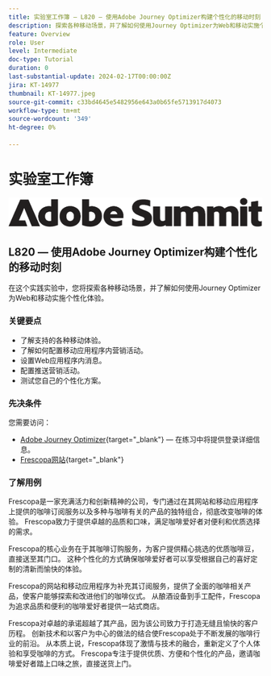```yaml
---
title: 实验室工作簿 — L820 — 使用Adobe Journey Optimizer构建个性化的移动时刻
description: 探索各种移动场景，并了解如何使用Journey Optimizer为Web和移动实施个性化体验。
feature: Overview
role: User
level: Intermediate
doc-type: Tutorial
duration: 0
last-substantial-update: 2024-02-17T00:00:00Z
jira: KT-14977
thumbnail: KT-14977.jpeg
source-git-commit: c33bd4645e5482956e643a0b65fe5713917d4073
workflow-type: tm+mt
source-wordcount: '349'
ht-degree: 0%

---
```



# 实验室工作簿

![Adobe Summit — 替换文本](/help/summit/l820-lab-workbook/assets/adobe-summit.png "Adobe Summit")


## L820 — 使用Adobe Journey Optimizer构建个性化的移动时刻

在这个实践实验中，您将探索各种移动场景，并了解如何使用Journey Optimizer为Web和移动实施个性化体验。

### 关键要点

* 了解支持的各种移动体验。
* 了解如何配置移动应用程序内营销活动。
* 设置Web应用程序内消息。
* 配置推送营销活动。
* 测试您自己的个性化方案。

### 先决条件

您需要访问：

* [Adobe Journey Optimizer](https://experience.adobe.com/#/@techmarketingdemos/sname:summit-ajo-lab/journey-optimizer/home){target="_blank"}   — 在练习中将提供登录详细信息。
* [Frescopa网站](https://dsn.adobe.com/web/adobe-summit-2024/home){target="_blank"}


### 了解用例

Frescopa是一家充满活力和创新精神的公司，专门通过在其网站和移动应用程序上提供的咖啡订阅服务以及多种与咖啡有关的产品的独特组合，彻底改变咖啡的体验。 Frescopa致力于提供卓越的品质和口味，满足咖啡爱好者对便利和优质选择的需求。

Frescopa的核心业务在于其咖啡订购服务，为客户提供精心挑选的优质咖啡豆，直接送至其门口。 这种个性化的方式确保咖啡爱好者可以享受根据自己的喜好定制的清新而愉快的体验。

Frescopa的网站和移动应用程序为补充其订阅服务，提供了全面的咖啡相关产品，使客户能够探索和改进他们的咖啡仪式。 从酿酒设备到手工配件，Frescopa为追求品质和便利的咖啡爱好者提供一站式商店。

Frescopa对卓越的承诺超越了其产品，因为该公司致力于打造无缝且愉快的客户历程。 创新技术和以客户为中心的做法的结合使Frescopa处于不断发展的咖啡行业的前沿。
从本质上说，Frescopa体现了激情与技术的融合，重新定义了个人体验和享受咖啡的方式。 Frescopa专注于提供优质、方便和个性化的产品，邀请咖啡爱好者踏上口味之旅，直接送货上门。



